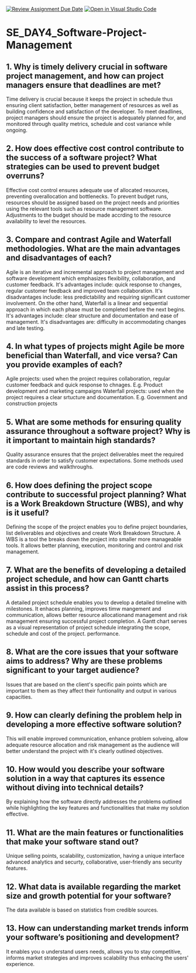 [![Review Assignment Due Date](https://classroom.github.com/assets/deadline-readme-button-22041afd0340ce965d47ae6ef1cefeee28c7c493a6346c4f15d667ab976d596c.svg)](https://classroom.github.com/a/9pw6JKcu)
[![Open in Visual Studio Code](https://classroom.github.com/assets/open-in-vscode-2e0aaae1b6195c2367325f4f02e2d04e9abb55f0b24a779b69b11b9e10269abc.svg)](https://classroom.github.com/online_ide?assignment_repo_id=15888407&assignment_repo_type=AssignmentRepo)
# SE_DAY4_Software-Project-Management
## 1. Why is timely delivery crucial in software project management, and how can project managers ensure that deadlines are met?
Time delivery is crucial because it keeps the project in schedule thus ensuring client satisfaction, better management of resources as well as building confidence and satisfaction of the developer. 
To meet deadlines, project managers should ensure the project is adequately planned for, and monitored through quality metrics, schedule and cost variance while ongoing. 

## 2. How does effective cost control contribute to the success of a software project? What strategies can be used to prevent budget overruns?
 Effective cost control ensures adequate use of allocated resources, preventing overallocation and bottlenecks.
 To prevent budget runs, resources should be assigned based on the project needs and priorities using the relevant tools such as resource management software. Adjustments to the budget should be made accrding to the resource availability to level the resources.
 
## 3. Compare and contrast Agile and Waterfall methodologies. What are the main advantages and disadvantages of each?
Agile is an iterative and incremental approach to project management and software development which emphasizes flexibility, collaboration, and customer feedback.
It's advantages include: quick response to changes, regular customer feedback and improved team collaboration. It's disadvantages include: less predictability and requiring significant customer involvement. On the other hand, Waterfall is a linear and sequential approach in which each phase must be completed before the next begins. It's advantages include: clear structure and documentation and ease of management. It's disadvantages are: difficulty in accommodating changes and late testing.

## 4. In what types of projects might Agile be more beneficial than Waterfall, and vice versa? Can you provide examples of each?
Agile projects: used when the project requires collaboration, regular customer feedback and quick response to chnages. E.g. Product development and marketing campaigns
Waterfall projects: used when the project requires a clear srtucture and documentation. E.g. Government and construction projects

## 5. What are some methods for ensuring quality assurance throughout a software project? Why is it important to maintain high standards?
  Quality assurance ensures that the project deliverables meet the required standards in order to satisfy customer expectations.
  Some methods used are code reviews and walkthroughs.
  
## 6. How does defining the project scope contribute to successful project planning? What is a Work Breakdown Structure (WBS), and why is it useful?
Defining the scope of the project enables you to define project boundaries, list deliverables and objectives and create Work Breakdown Structure.
A WBS is a tool the breaks down the project into smaller more manageable tools. It allows better planning, execution, monitoring and control and risk management.

## 7. What are the benefits of developing a detailed project schedule, and how can Gantt charts assist in this process?
A detailed project schedule enables you to develop a detailed timeline with milestones. It enhaces planning, improves timw mangement and communication, allows better resource allocationand management and risk management ensuring successful project completion.
A Gantt chart serves as a visual representation of project schedule integrating the scope, schedule and cost of the project.
performance.

## 8. What are the core issues that your software aims to address? Why are these problems significant to your target audience?
Issues that are based on the client's specific pain points which are important to them as they affect their funtionality and output in various capacities.

## 9. How can clearly defining the problem help in developing a more effective software solution?
This will enable improved communication, enhance problem solveing, allow adequate resource allocation and risk management as the audience will better understand the project with it's clearly outlined objectives.

## 10. How would you describe your software solution in a way that captures its essence without diving into technical details?
By explaining how the software directly addresses the problems outlined while highlighting the key features and functionalities that make my solution effective.
## 11. What are the main features or functionalities that make your software stand out?
Unique selling points, scalability, customization, having a unique interface advanced analytics and securty, collaborative, user-friendly ans security features.

## 12. What data is available regarding the market size and growth potential for your software?
The data available is based on statistics from credible sources.

## 13. How can understanding market trends inform your software’s positioning and development?
It enables you o understand users needs, allows you to stay competitive, informs market strategies and improves scalability thus enhacing the users' experience.
